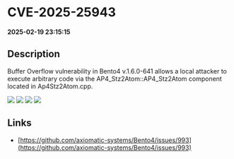 # CVE-2025-25943

**2025-02-19 23:15:15**

## Description
Buffer Overflow vulnerability in Bento4 v.1.6.0-641 allows a local attacker to execute arbitrary code via the AP4_Stz2Atom::AP4_Stz2Atom component located in Ap4Stz2Atom.cpp.

![](https://img.shields.io/static/v1?label=Exploit&message=Yes&color=red)
![](https://img.shields.io/static/v1?label=Score&message=7.8&color=red)
![](https://img.shields.io/static/v1?label=Severity&message=HIGH&color=red)
![](https://img.shields.io/static/v1?label=CWE&message=RCE&color=green)

## Links
- [https://github.com/axiomatic-systems/Bento4/issues/993](https://github.com/axiomatic-systems/Bento4/issues/993)
